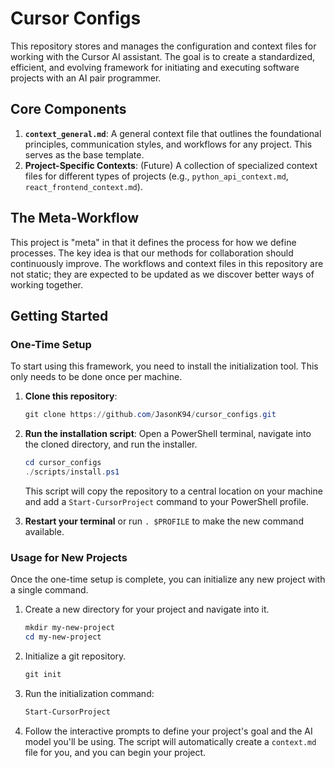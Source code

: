 # Cursor Configs

This repository stores and manages the configuration and context files for working with the Cursor AI assistant. The goal is to create a standardized, efficient, and evolving framework for initiating and executing software projects with an AI pair programmer.

## Core Components

1.  **`context_general.md`**: A general context file that outlines the foundational principles, communication styles, and workflows for any project. This serves as the base template.
2.  **Project-Specific Contexts**: (Future) A collection of specialized context files for different types of projects (e.g., `python_api_context.md`, `react_frontend_context.md`).

## The Meta-Workflow

This project is "meta" in that it defines the process for how we define processes. The key idea is that our methods for collaboration should continuously improve. The workflows and context files in this repository are not static; they are expected to be updated as we discover better ways of working together.

## Getting Started

### One-Time Setup

To start using this framework, you need to install the initialization tool. This only needs to be done once per machine.

1.  **Clone this repository**:
    ```powershell
    git clone https://github.com/JasonK94/cursor_configs.git
    ```

2.  **Run the installation script**:
    Open a PowerShell terminal, navigate into the cloned directory, and run the installer.
    ```powershell
    cd cursor_configs
    ./scripts/install.ps1
    ```
    This script will copy the repository to a central location on your machine and add a `Start-CursorProject` command to your PowerShell profile.

3.  **Restart your terminal** or run `. $PROFILE` to make the new command available.

### Usage for New Projects

Once the one-time setup is complete, you can initialize any new project with a single command.

1.  Create a new directory for your project and navigate into it.
    ```powershell
    mkdir my-new-project
    cd my-new-project
    ```
2.  Initialize a git repository.
    ```powershell
    git init
    ```
3.  Run the initialization command:
    ```powershell
    Start-CursorProject
    ```
4.  Follow the interactive prompts to define your project's goal and the AI model you'll be using. The script will automatically create a `context.md` file for you, and you can begin your project.
